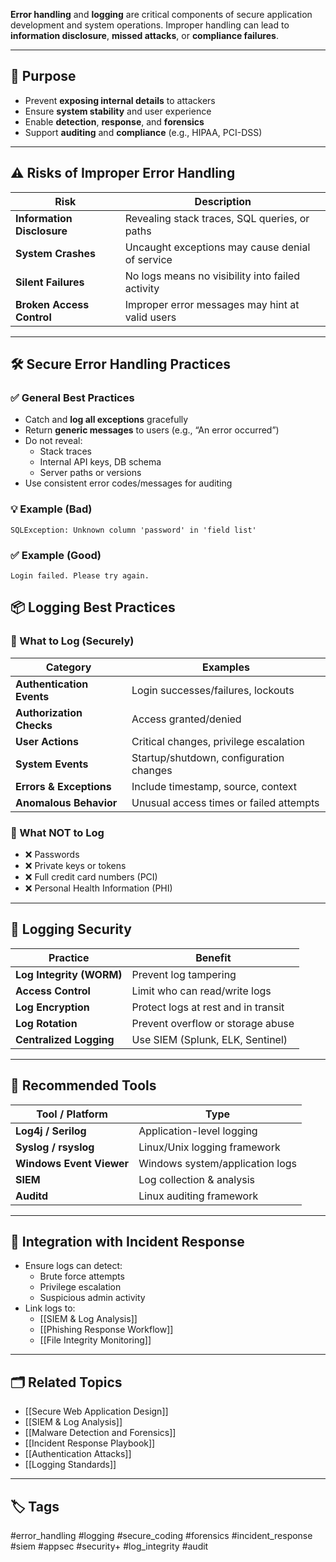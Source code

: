 **Error handling** and **logging** are critical components of secure application development and system operations. Improper handling can lead to **information disclosure**, **missed attacks**, or **compliance failures**.

---

## 🎯 Purpose

- Prevent **exposing internal details** to attackers
- Ensure **system stability** and user experience
- Enable **detection**, **response**, and **forensics**
- Support **auditing** and **compliance** (e.g., HIPAA, PCI-DSS)

---

## ⚠️ Risks of Improper Error Handling

| Risk                        | Description                                       |
|-----------------------------|---------------------------------------------------|
| **Information Disclosure**  | Revealing stack traces, SQL queries, or paths    |
| **System Crashes**          | Uncaught exceptions may cause denial of service  |
| **Silent Failures**         | No logs means no visibility into failed activity |
| **Broken Access Control**   | Improper error messages may hint at valid users  |

---

## 🛠 Secure Error Handling Practices

### ✅ General Best Practices

- Catch and **log all exceptions** gracefully
- Return **generic messages** to users (e.g., “An error occurred”)
- Do not reveal:
  - Stack traces
  - Internal API keys, DB schema
  - Server paths or versions
- Use consistent error codes/messages for auditing

### 💡 Example (Bad)

```plaintext
SQLException: Unknown column 'password' in 'field list'
```

### ✅ Example (Good)
```
Login failed. Please try again.
```

## 📦 Logging Best Practices

### 🔐 What to Log (Securely)

|Category|Examples|
|---|---|
|**Authentication Events**|Login successes/failures, lockouts|
|**Authorization Checks**|Access granted/denied|
|**User Actions**|Critical changes, privilege escalation|
|**System Events**|Startup/shutdown, configuration changes|
|**Errors & Exceptions**|Include timestamp, source, context|
|**Anomalous Behavior**|Unusual access times or failed attempts|

### 🚫 What NOT to Log

- ❌ Passwords
- ❌ Private keys or tokens
- ❌ Full credit card numbers (PCI)
- ❌ Personal Health Information (PHI)

---

## 🔐 Logging Security

|Practice|Benefit|
|---|---|
|**Log Integrity (WORM)**|Prevent log tampering|
|**Access Control**|Limit who can read/write logs|
|**Log Encryption**|Protect logs at rest and in transit|
|**Log Rotation**|Prevent overflow or storage abuse|
|**Centralized Logging**|Use SIEM (Splunk, ELK, Sentinel)|

---

## 🧰 Recommended Tools

|Tool / Platform|Type|
|---|---|
|**Log4j / Serilog**|Application-level logging|
|**Syslog / rsyslog**|Linux/Unix logging framework|
|**Windows Event Viewer**|Windows system/application logs|
|**SIEM**|Log collection & analysis|
|**Auditd**|Linux auditing framework|

---

## 🧠 Integration with Incident Response

- Ensure logs can detect:
    - Brute force attempts
    - Privilege escalation
    - Suspicious admin activity
- Link logs to:
    - [[SIEM & Log Analysis]]
    - [[Phishing Response Workflow]]
    - [[File Integrity Monitoring]]

---

## 🗂 Related Topics

- [[Secure Web Application Design]]
- [[SIEM & Log Analysis]]
- [[Malware Detection and Forensics]]
- [[Incident Response Playbook]]
- [[Authentication Attacks]]
- [[Logging Standards]]

---

## 🏷 Tags

#error_handling #logging #secure_coding #forensics #incident_response #siem #appsec #security+ #log_integrity #audit